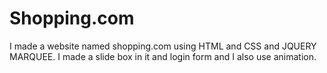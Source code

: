 # Shopping.com
I made a website named shopping.com using HTML and CSS and JQUERY MARQUEE. I made a slide box in it and login form and I also use animation.
